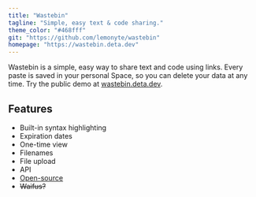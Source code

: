 ```yaml
---
title: "Wastebin"
tagline: "Simple, easy text & code sharing."
theme_color: "#468fff"
git: "https://github.com/lemonyte/wastebin"
homepage: "https://wastebin.deta.dev"
---
```


Wastebin is a simple, easy way to share text and code using links.
Every paste is saved in your personal Space, so you can delete your data at any time.
Try the public demo at [wastebin.deta.dev](https://wastebin.deta.dev/main.py).

## Features

- Built-in syntax highlighting
- Expiration dates
- One-time view
- Filenames
- File upload
- API
- [Open-source](https://github.com/lemonyte/wastebin)
- ~~Waifus?~~
